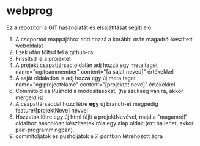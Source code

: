 # webprog
Ez a repozitori a GIT használatát és elsajátítását segíti elő

1. A csoportod mappájához add hozzá a korábbi órán magadról készített weboldalat
2. Ezek után töltsd fel a github-ra
3. Frissítsd le a projektet
4. A projekt csapattársad oldalán adj hozzá egy meta taget name="og:teammember" content="[a sajat neved]" értékekkel
5. A saját oldaladon is adj hozzá egy új meta taget name="og:projectName" content="[projektet neve]" értékekkel
6. Commitold és Pushold a módosításokat, (ha szükség van rá, akkor mergeld is)
7. A csapattársaddal hozz létre <b>egy</b> új branch-et mégpedig feature/[projektNeve] névvel
8. Hozzatok létre egy új html fájlt a projektNevével, majd a "magamról" oldalhoz hasonlóan készítsetek róla egy alap oldalt (ezt ha lehet, akkor pair-programmingban).
9. commitoljátok és pusholjátok a 7. pontban létrehozott ágra
